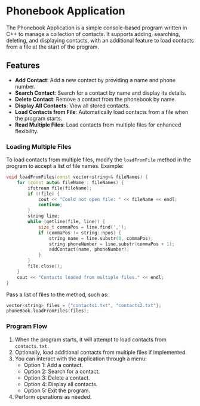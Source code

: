 # Phonebook Application

The Phonebook Application is a simple console-based program written in C++ to manage a collection of contacts. It supports adding, searching, deleting, and displaying contacts, with an additional feature to load contacts from a file at the start of the program.

## Features
- **Add Contact**: Add a new contact by providing a name and phone number.
- **Search Contact**: Search for a contact by name and display its details.
- **Delete Contact**: Remove a contact from the phonebook by name.
- **Display All Contacts**: View all stored contacts.
- **Load Contacts from File**: Automatically load contacts from a file when the program starts.
- **Read Multiple Files**: Load contacts from multiple files for enhanced flexibility.


### Loading Multiple Files
To load contacts from multiple files, modify the `loadFromFile` method in the program to accept a list of file names. Example:
```cpp
void loadFromFiles(const vector<string>& fileNames) {
    for (const auto& fileName : fileNames) {
        ifstream file(fileName);
        if (!file) {
            cout << "Could not open file: " << fileName << endl;
            continue;
        }
        string line;
        while (getline(file, line)) {
            size_t commaPos = line.find(',');
            if (commaPos != string::npos) {
                string name = line.substr(0, commaPos);
                string phoneNumber = line.substr(commaPos + 1);
                addContact(name, phoneNumber);
            }
        }
        file.close();
    }
    cout << "Contacts loaded from multiple files." << endl;
}
```
Pass a list of files to the method, such as:
```cpp
vector<string> files = {"contacts1.txt", "contacts2.txt"};
phoneBook.loadFromFiles(files);
```

### Program Flow
1. When the program starts, it will attempt to load contacts from `contacts.txt`.
2. Optionally, load additional contacts from multiple files if implemented.
3. You can interact with the application through a menu:
   - Option 1: Add a contact.
   - Option 2: Search for a contact.
   - Option 3: Delete a contact.
   - Option 4: Display all contacts.
   - Option 5: Exit the program.
4. Perform operations as needed.







